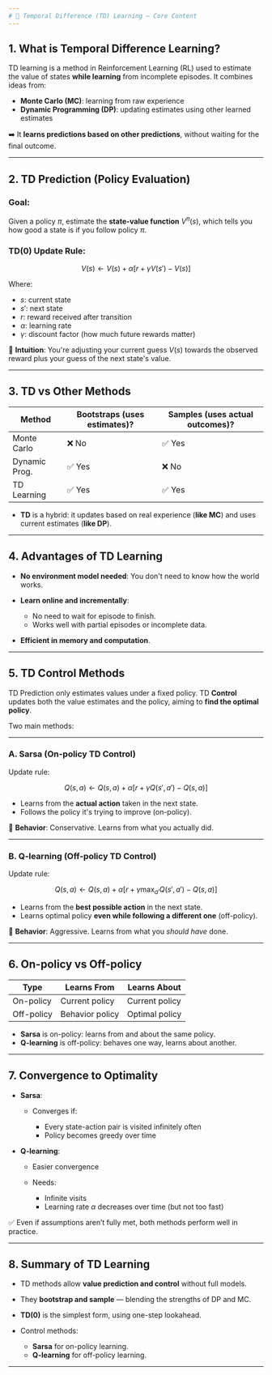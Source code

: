 ```yaml
---
# 🧠 Temporal Difference (TD) Learning — Core Content
---
```


## 1. **What is Temporal Difference Learning?**

TD learning is a method in Reinforcement Learning (RL) used to estimate the value of states **while learning** from incomplete episodes. It combines ideas from:

- **Monte Carlo (MC)**: learning from raw experience
- **Dynamic Programming (DP)**: updating estimates using other learned estimates

➡️ It **learns predictions based on other predictions**, without waiting for the final outcome.

---

## 2. **TD Prediction (Policy Evaluation)**

### Goal:

Given a policy $\pi$, estimate the **state-value function** $V^\pi(s)$, which tells you how good a state is if you follow policy $\pi$.

### TD(0) Update Rule:

$$
V(s) \leftarrow V(s) + \alpha \left[ r + \gamma V(s') - V(s) \right]
$$

Where:

- $s$: current state
- $s'$: next state
- $r$: reward received after transition
- $\alpha$: learning rate
- $\gamma$: discount factor (how much future rewards matter)

🧩 **Intuition**: You're adjusting your current guess $V(s)$ towards the observed reward plus your guess of the next state's value.

---

## 3. **TD vs Other Methods**

| Method        | Bootstraps (uses estimates)? | Samples (uses actual outcomes)? |
| ------------- | ---------------------------- | ------------------------------- |
| Monte Carlo   | ❌ No                        | ✅ Yes                          |
| Dynamic Prog. | ✅ Yes                       | ❌ No                           |
| TD Learning   | ✅ Yes                       | ✅ Yes                          |

- **TD** is a hybrid: it updates based on real experience (**like MC**) and uses current estimates (**like DP**).

---

## 4. **Advantages of TD Learning**

- **No environment model needed**: You don't need to know how the world works.
- **Learn online and incrementally**:

  - No need to wait for episode to finish.
  - Works well with partial episodes or incomplete data.

- **Efficient in memory and computation**.

---

## 5. **TD Control Methods**

TD Prediction only estimates values under a fixed policy. TD **Control** updates both the value estimates and the policy, aiming to **find the optimal policy**.

Two main methods:

---

### A. **Sarsa (On-policy TD Control)**

Update rule:

$$
Q(s, a) \leftarrow Q(s, a) + \alpha \left[ r + \gamma Q(s', a') - Q(s, a) \right]
$$

- Learns from the **actual action** taken in the next state.
- Follows the policy it's trying to improve (on-policy).

📌 **Behavior**: Conservative. Learns from what you actually did.

---

### B. **Q-learning (Off-policy TD Control)**

Update rule:

$$
Q(s, a) \leftarrow Q(s, a) + \alpha \left[ r + \gamma \max_{a'} Q(s', a') - Q(s, a) \right]
$$

- Learns from the **best possible action** in the next state.
- Learns optimal policy **even while following a different one** (off-policy).

📌 **Behavior**: Aggressive. Learns from what you _should have_ done.

---

## 6. **On-policy vs Off-policy**

| Type       | Learns From     | Learns About   |
| ---------- | --------------- | -------------- |
| On-policy  | Current policy  | Current policy |
| Off-policy | Behavior policy | Optimal policy |

- **Sarsa** is on-policy: learns from and about the same policy.
- **Q-learning** is off-policy: behaves one way, learns about another.

---

## 7. **Convergence to Optimality**

- **Sarsa**:

  - Converges if:

    - Every state-action pair is visited infinitely often
    - Policy becomes greedy over time

- **Q-learning**:

  - Easier convergence
  - Needs:

    - Infinite visits
    - Learning rate $\alpha$ decreases over time (but not too fast)

✅ Even if assumptions aren’t fully met, both methods perform well in practice.

---

## 8. **Summary of TD Learning**

- TD methods allow **value prediction and control** without full models.
- They **bootstrap and sample** — blending the strengths of DP and MC.
- **TD(0)** is the simplest form, using one-step lookahead.
- Control methods:

  - **Sarsa** for on-policy learning.
  - **Q-learning** for off-policy learning.

---
